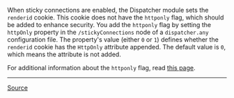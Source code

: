When sticky connections are enabled, the Dispatcher module sets the `renderid` cookie. This cookie does not have the `httponly` flag, which should be added to enhance security. You add the `httponly` flag by setting the `httpOnly` property in the `/stickyConnections` node of a `dispatcher.any` configuration file. The property's value (either `0` or `1`) defines whether the `renderid` cookie has the `HttpOnly` attribute appended. The default value is `0`, which means the attribute is not added.

For additional information about the `httponly` flag, read [this page](https://www.owasp.org/index.php/HttpOnly).

---

[Source](https://experienceleague.adobe.com/docs/experience-manager-dispatcher/using/configuring/dispatcher-configuration.html?lang=en#identifying-a-sticky-connection-folder-stickyconnectionsfor)

